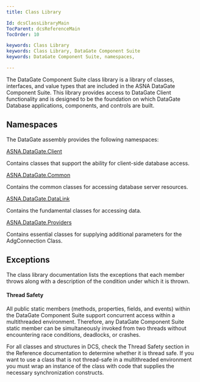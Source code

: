 ```yaml
---
title: Class Library

Id: dcsClassLibraryMain
TocParent: dcsReferenceMain
TocOrder: 10

keywords: Class Library
keywords: Class Library, DataGate Component Suite
keywords: DataGate Component Suite, namespaces, 

---
```


The DataGate Component Suite class library is a library of classes, interfaces, and value types that are included in the ASNA DataGate Component Suite. This library provides access to DataGate Client functionality and is designed to be the foundation on which DataGate Database applications, components, and controls are built.
## Namespaces

The DataGate assembly provides the following namespaces: 

[ASNA.DataGate.Client](datagate-client-namespace.html) 

Contains classes that support the ability for client-side database access. 

[ASNA.DataGate.Common](datagate-common-namespace.html) 

Contains the common classes for accessing database server resources.

[ASNA.DataGate.DataLink](datagate-data-link-namespace.html) 

Contains the fundamental classes for accessing data. 

[ASNA.DataGate.Providers](datagate-providers-namespace.html) 

Contains essential classes for supplying additional parameters for the AdgConnection Class.
## Exceptions

The class library documentation lists the exceptions that each member throws along with a description of the condition under which it is thrown. 

#### Thread Safety
All public static members (methods, properties, fields, and events) within the DataGate Component Suite support concurrent access within a multithreaded environment. Therefore, any DataGate Component Suite static member can be simultaneously invoked from two threads without encountering race conditions, deadlocks, or crashes.

For all classes and structures in DCS, check the Thread Safety section in the Reference documentation to determine whether it is thread safe. If you want to use a class that is not thread-safe in a multithreaded environment you must wrap an instance of the class with code that supplies the necessary synchronization constructs. 
